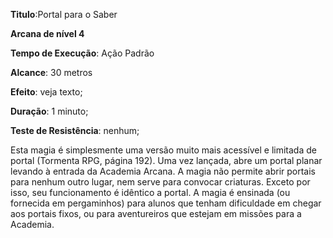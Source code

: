 **Titulo**:Portal para o Saber

**Arcana de nível 4**

**Tempo de Execução**: Ação Padrão

**Alcance**: 30 metros

**Efeito**:  veja texto;

**Duração**: 1 minuto;

**Teste de Resistência**: nenhum;

Esta magia é simplesmente uma 
versão muito mais acessível e limitada 
de portal (Tormenta RPG, página 192). 
Uma vez lançada, abre um portal planar 
levando à entrada da Academia Arcana. 
A magia não permite abrir portais para 
nenhum outro lugar, nem serve para 
convocar criaturas. Exceto por isso, seu 
funcionamento é idêntico a portal.
A magia é ensinada (ou fornecida 
em pergaminhos) para alunos que tenham dificuldade em chegar aos portais 
fixos, ou para aventureiros que estejam 
em missões para a Academia.